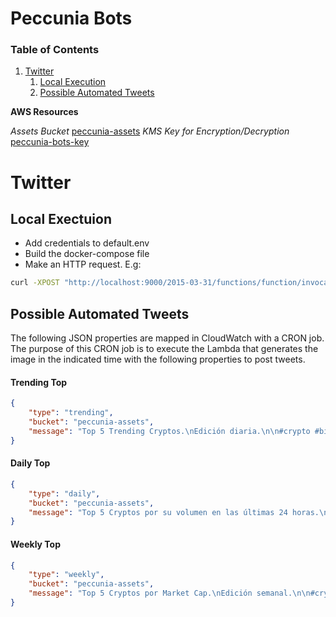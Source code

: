 Peccunia Bots
======

### Table of Contents
1. [Twitter](#twitter)
    1. [Local Execution](#local-execution)
    2. [Possible Automated Tweets](#possible-automated-tweets)

**AWS Resources**

*Assets Bucket* [peccunia-assets](https://s3.console.aws.amazon.com/s3/buckets/peccunia-assets?region=us-west-2&tab=objects)
*KMS Key for Encryption/Decryption* [peccunia-bots-key](https://us-west-2.console.aws.amazon.com/kms/home?region=us-west-2#/kms/keys/fa57f222-b014-4262-8380-9b3b5a4bd551)


<div id="twitter" />

Twitter 
======

<div id="local-execution" />

Local Exectuion
------

- Add credentials to default.env
- Build the docker-compose file
- Make an HTTP request. E.g:
```bash
curl -XPOST "http://localhost:9000/2015-03-31/functions/function/invocations" -d '{"type": "weekly","bucket":  "peccunia-assets","message": "test"}'
```

<div id="possible-automated-tweets" />

Possible Automated Tweets
------

The following JSON properties are mapped in CloudWatch with a CRON job. The purpose of this CRON job is to execute the Lambda that generates the image in the indicated time with the following properties to post tweets.

#### Trending Top
```json
{
    "type": "trending",
    "bucket": "peccunia-assets",
    "message": "Top 5 Trending Cryptos.\nEdición diaria.\n\n#crypto #bitcoin #cryptocurrency #blockchain #btc #ethereum #money #trading #entrepreneur #bitcoinmining #litecoin #bitcoins #investing #cryptocurrencies #bitcoinnews #eth #trader #investor #business #invest #success #investment"
}
```

#### Daily Top
```json
{
    "type": "daily",
    "bucket": "peccunia-assets",
    "message": "Top 5 Cryptos por su volumen en las últimas 24 horas.\nEdición diaria.\n\n#btc #eth #criptomonedas #binance #exchange #investment #bnb #bitcoin #cryptocurrency #blockchain #ethereum #money #trading #bitcoinmining #cryptocurrencies"
}
```

#### Weekly Top
```json
{
    "type": "weekly",
    "bucket": "peccunia-assets",
    "message": "Top 5 Cryptos por Market Cap.\nEdición semanal.\n\n#crypto #bitcoin #cryptocurrency #blockchain #btc #ethereum #money #trading #entrepreneur #bitcoinmining #litecoin #bitcoins #investing #cryptocurrencies #bitcoinnews #eth #trader #investor #business #invest #success #investment"
}
```
